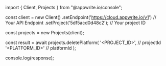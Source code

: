 import { Client, Projects } from "@appwrite.io/console";

const client = new Client()
    .setEndpoint('https://cloud.appwrite.io/v1') // Your API Endpoint
    .setProject('5df5acd0d48c2'); // Your project ID

const projects = new Projects(client);

const result = await projects.deletePlatform(
    '<PROJECT_ID>', // projectId
    '<PLATFORM_ID>' // platformId
);

console.log(response);
